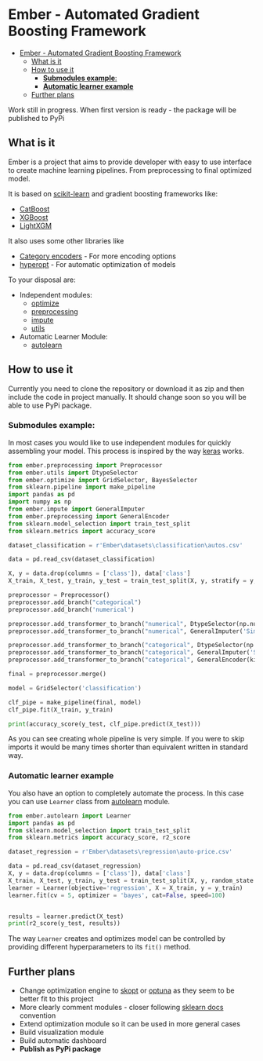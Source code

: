 # Ember - Automated Gradient Boosting Framework

- [Ember - Automated Gradient Boosting Framework](#ember---automated-gradient-boosting-framework)
  - [What is it](#what-is-it)
  - [How to use it](#how-to-use-it)
    - [<b>Submodules example</b>:](#bsubmodules-exampleb)
    - [<b>Automatic learner example</b>](#bautomatic-learner-exampleb)
  - [Further plans](#further-plans)


Work still in progress. When first version is ready - the package will be published to PyPi

## What is it

Ember is a project that aims to provide developer with easy to use interface to create machine learning pipelines.
From preprocessing to final optimized model.

It is based on [scikit-learn](https://scikit-learn.org/) and gradient boosting frameworks like:

- [CatBoost](https://xgboost.readthedocs.io/en/latest/)
- [XGBoost](https://catboost.ai/)
- [LightXGM](https://lightgbm.readthedocs.io/en/latest/)

It also uses some other libraries like

- [Category encoders](https://contrib.scikit-learn.org/category_encoders/index.html) - For more encoding options
- [hyperopt](https://github.com/hyperopt/hyperopt) - For automatic optimization of models

To your disposal are:

- Independent modules:
  - [optimize](ember/optimize.py)
  - [preprocessing](ember/preprocessing.py)
  - [impute](ember/impute.py)
  - [utils](ember/utils.py)
- Automatic Learner Module:
  - [autolearn](ember/autolearn.py)


## How to use it

Currently you need to clone the repository or download it as zip and then include the code in project manually. It should change soon so you will be able to use PyPi package.

### <b>Submodules example</b>:

In most cases you would like to use independent modules for quickly assembling your model.
This process is inspired by the way [keras](https://keras.io/) works.

```Python
from ember.preprocessing import Preprocessor
from ember.utils import DtypeSelector
from ember.optimize import GridSelector, BayesSelector
from sklearn.pipeline import make_pipeline
import pandas as pd
import numpy as np
from ember.impute import GeneralImputer
from ember.preprocessing import GeneralEncoder
from sklearn.model_selection import train_test_split
from sklearn.metrics import accuracy_score

dataset_classification = r'Ember\datasets\classification\autos.csv'

data = pd.read_csv(dataset_classification)

X, y = data.drop(columns = ['class']), data['class']
X_train, X_test, y_train, y_test = train_test_split(X, y, stratify = y, random_state = 42)

preprocessor = Preprocessor()
preprocessor.add_branch("categorical")
preprocessor.add_branch('numerical')

preprocessor.add_transformer_to_branch("numerical", DtypeSelector(np.number))
preprocessor.add_transformer_to_branch("numerical", GeneralImputer('Simple'))

preprocessor.add_transformer_to_branch("categorical", DtypeSelector(np.object))
preprocessor.add_transformer_to_branch("categorical", GeneralImputer('Simple', strategy='most_frequent'))
preprocessor.add_transformer_to_branch("categorical", GeneralEncoder(kind = 'LE'))

final = preprocessor.merge()

model = GridSelector('classification')

clf_pipe = make_pipeline(final, model) 
clf_pipe.fit(X_train, y_train)

print(accuracy_score(y_test, clf_pipe.predict(X_test)))
```

As you can see creating whole pipeline is very simple. If you were to skip imports it would be many times shorter than equivalent written in standard way.

### <b>Automatic learner example</b>

You also have an option to completely automate the process. In this case you can use ``Learner`` class from [autolearn](ember/autolearn.py) module.

```Python
from ember.autolearn import Learner
import pandas as pd
from sklearn.model_selection import train_test_split
from sklearn.metrics import accuracy_score, r2_score

dataset_regression = r'Ember\datasets\regression\auto-price.csv'

data = pd.read_csv(dataset_regression)
X, y = data.drop(columns = ['class']), data['class']
X_train, X_test, y_train, y_test = train_test_split(X, y, random_state = 42, test_size = 20)
learner = Learner(objective='regression', X = X_train, y = y_train)
learner.fit(cv = 5, optimizer = 'bayes', cat=False, speed=100)


results = learner.predict(X_test)
print(r2_score(y_test, results))

```

The way ``Learner`` creates and optimizes model can be controlled by providing different hyperparameters to its ``fit()`` method.

## Further plans

- Change optimization engine to [skopt](https://scikit-optimize.github.io/stable/) or [optuna](https://optuna.readthedocs.io/en/stable/) as they seem to be better fit to this project
- More clearly comment modules - closer following [sklearn docs](https://scikit-learn.org/stable/modules/classes.html) convention
- Extend optimization module so it can be used in more general cases
- Build visualization module
- Build automatic dashboard
- <b>Publish as PyPi package</b>



